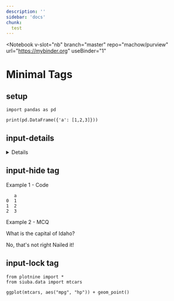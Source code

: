 ```yaml
---
description: ''
sidebar: 'docs'
chunk: 
  test
---
```


<Notebook
  v-slot="nb"
  branch="master"
  repo="machow/purview"
  url="https://mybinder.org"
  useBinder="1"
  >


# Minimal Tags

## setup

<code-cell  :status="nb.status" :onExecute="nb.execute" :onReady="nb.updateSetupCode" language="python">


    import pandas as pd




</code-cell>


<code-cell  :status="nb.status" :onExecute="nb.execute"  language="python">


    print(pd.DataFrame({'a': [1,2,3]}))


<template v-slot:output>

       a
    0  1
    1  2
    2  3


</template>

</code-cell>


## input-details

<details v-fix-codemirror>
<code-cell  :status="nb.status" :onExecute="nb.execute"  language="python">


    print("some detail code")


<template v-slot:output>

    some detail code


</template>

</code-cell>
</details>


## input-hide tag

Example 1 - Code




       a
    0  1
    1  2
    2  3




Example 2 - MCQ






<p>What is the capital of Idaho?</p>

<q-multiple-choice>
  <q-opt text="Salt Lake City"><span>No, that's not right</span></q-opt>
  <q-opt text="Boise"><span>Nailed it!</span></q-opt>  
</q-multiple-choice>





## input-lock tag

<code-cell locked :status="nb.status" :onExecute="nb.execute"  language="python">


    from plotnine import *
    from siuba.data import mtcars
    
    ggplot(mtcars, aes("mpg", "hp")) + geom_point()


<template v-slot:output>


![png](./01-minimal-tags_files/01-minimal-tags_12_0.png)





    <ggplot: (-9223372036569706836)>



</template>

</code-cell>



</Notebook>

